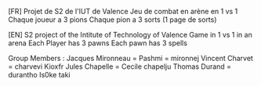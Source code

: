 [FR]
Projet de S2 de l'IUT de Valence
Jeu de combat en arène en 1 vs 1
Chaque joueur a 3 pions
Chaque pion a 3 sorts (1 page de sorts)

[EN]
S2 project of the Intitute of Technology of Valence
Game in 1 vs 1 in an arena
Each Player has 3 pawns
Each pawn has 3 spells

Group Members :
Jacques Mironneau = Pashmi = mironnej
Vincent Charvet = charvevi Kioxfr
Jules Chapelle = Cecile chapelju 
Thomas Durand = durantho Is0ke taki 

